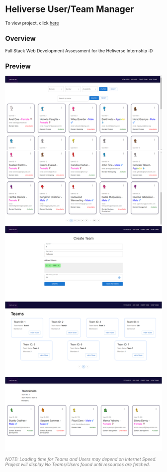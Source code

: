 # Heliverse User/Team Manager

To view project, click [here](https://heliverse-sudeev.vercel.app/)

## Overview

Full Stack Web Development Assessment for the Heliverse Internship :D

## Preview

![Alt text](./project_images/image.png)
![Alt text](./project_images/image-2.png)
![Alt text](./project_images/image-3.png)
![Alt text](./project_images/image-4.png)
![Alt text](./project_images/image-5.png)

<font color="grey"><i>NOTE: Loading time for Teams and Users may depend on Internet Speed. Project will display No Teams/Users found until resources are fetched.</i></font>
